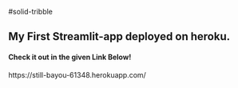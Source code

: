 #solid-tribble
<h2>My First Streamlit-app deployed on heroku.</h2>
<h4>Check it out in the given Link Below!</h4>
https://still-bayou-61348.herokuapp.com/
